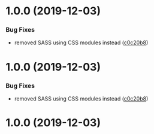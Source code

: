 # 1.0.0 (2019-12-03)


### Bug Fixes

* removed SASS using CSS modules instead ([c0c20b8](https://github.com/DennisLoska/NeuralComposer/commit/c0c20b89748030ed0fabf548bc83c1569908559c))



# 1.0.0 (2019-12-03)


### Bug Fixes

* removed SASS using CSS modules instead ([c0c20b8](https://github.com/DennisLoska/NeuralComposer/commit/c0c20b89748030ed0fabf548bc83c1569908559c))



# 1.0.0 (2019-12-03)



